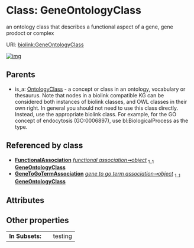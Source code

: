 
# Class: GeneOntologyClass


an ontology class that describes a functional aspect of a gene, gene prodoct or complex

URI: [biolink:GeneOntologyClass](https://w3id.org/biolink/vocab/GeneOntologyClass)


[![img](https://yuml.me/diagram/nofunky;dir:TB/class/[OntologyClass],[GeneToGoTermAssociation],[FunctionalAssociation]++-%20object%201..1>[GeneOntologyClass],[GeneToGoTermAssociation]++-%20object%201..1>[GeneOntologyClass],[OntologyClass]^-[GeneOntologyClass],[FunctionalAssociation])](https://yuml.me/diagram/nofunky;dir:TB/class/[OntologyClass],[GeneToGoTermAssociation],[FunctionalAssociation]++-%20object%201..1>[GeneOntologyClass],[GeneToGoTermAssociation]++-%20object%201..1>[GeneOntologyClass],[OntologyClass]^-[GeneOntologyClass],[FunctionalAssociation])

## Parents

 *  is_a: [OntologyClass](OntologyClass.md) - a concept or class in an ontology, vocabulary or thesaurus. Note that nodes in a biolink compatible KG can be considered both instances of biolink classes, and OWL classes in their own right. In general you should not need to use this class directly. Instead, use the appropriate biolink class. For example, for the GO concept of endocytosis (GO:0006897), use bl:BiologicalProcess as the type.

## Referenced by class

 *  **[FunctionalAssociation](FunctionalAssociation.md)** *[functional association➞object](functional_association_object.md)*  <sub>1..1</sub>  **[GeneOntologyClass](GeneOntologyClass.md)**
 *  **[GeneToGoTermAssociation](GeneToGoTermAssociation.md)** *[gene to go term association➞object](gene_to_go_term_association_object.md)*  <sub>1..1</sub>  **[GeneOntologyClass](GeneOntologyClass.md)**

## Attributes


## Other properties

|  |  |  |
| --- | --- | --- |
| **In Subsets:** | | testing |

